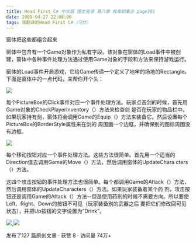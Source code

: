 ```yaml
---
title: Head First C# 中文版 图文皆译 第八章 枚举和集合 page381
date: 2009-04-27 22:08:00
tags: 我翻译的Head First C#（习作）
---
```

窗体把这些都组合起来

  

窗体中包含有一个Game对象作为私有字段。该对象在窗体的Load事件中被创建，窗体中各种事件处理方法通过使用Game对象的字段和方法来保持游戏运行。

  

窗体的Load事件开启游戏，它给Game传递一个定义了地牢的场地的Rectangle。下面是窗体中的一点代码，来帮你开个头：

  

![](https://p-blog.csdn.net/images/p_blog_csdn_net/cuipengfei1/EntryImages/20090427/2009-04-27_21-42-08.jpg)

每个PictureBox的Click事件对应一个事件处理方法。玩家点击剑的时候，首先用Game对象的CheckPlayerInventory（）方法来检查剑
是否在玩家的物品栏中。如果玩家持有剑，窗体将会调用Game的Equip（）方法来装备它。然后设置每个PictureBox的BorderStyle属性来在剑的
周围画一个边框，并确保别的图标周围没有边框。

  

![](https://p-blog.csdn.net/images/p_blog_csdn_net/cuipengfei1/EntryImages/20090427/2009-04-27_21-59-06.jpg)

每个移动按钮对应一个事件处理方法。这些方法很简单。首先用一个适当的Direction值去调用Game的Move（）方法，然后调用窗体的UpdateChara
cters（）方法。

  

这四个攻击按钮的事件处理方法也很简单。每个都调用Game的Attack（）方法，然后调用窗体的UpdateCharacters（）方法。如果玩家装备着某个药
剂，攻击按钮还是调用Game的Attack（）方法--但是使用药剂的时候不需要方向。所以要使Left、Right、Down的按钮不可见（玩家装备别的武器之后
要把它们修改回可见状态），并把Up按钮的文字设置为“Drink”。



[ ![](https://profile.csdnimg.cn/5/2/5/3_cuipengfei1)
![](https://g.csdnimg.cn/static/user-reg-year/1x/11.png)
](https://blog.csdn.net/cuipengfei1)



发布了127 篇原创文章  ·  获赞 8  ·  访问量 74万+

